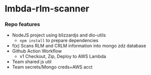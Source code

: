# lmbda-rlm-scanner

### Repo features
- NodeJS project using blizzardjs and dio-utils
  - `npm install` to prepare dependencies
- f(x) Scans RLM and CRLM information into mongo zdz database
- Github Action Workflow
  - v1 Checkout, Zip, Deploy to AWS Lambda
- Team shared js util
- Team secrets/Mongo creds+AWS acct
